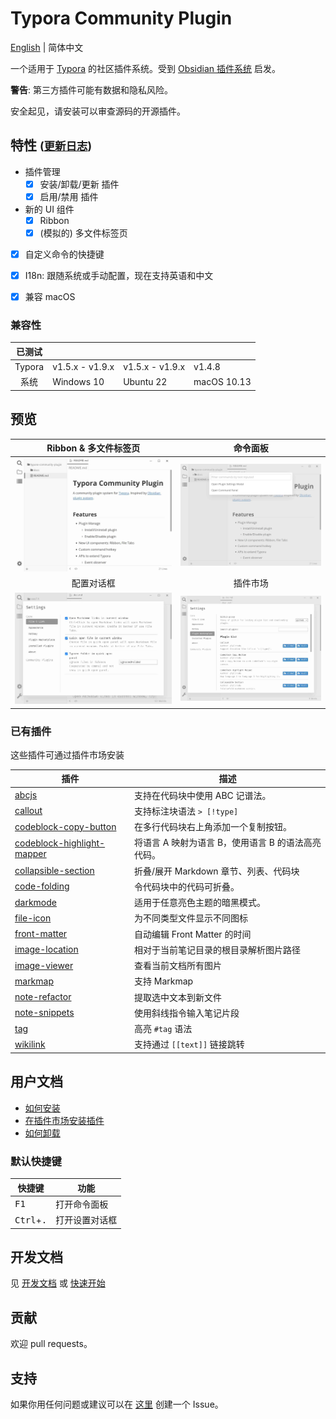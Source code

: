 # Typora Community Plugin

[English](https://github.com/typora-community-plugin/typora-community-plugin#README.md) | 简体中文

一个适用于 [Typora](https://typora.io/) 的社区插件系统。受到 [Obsidian 插件系统](https://docs.obsidian.md/Home) 启发。

**警告**: 第三方插件可能有数据和隐私风险。

安全起见，请安装可以审查源码的开源插件。



## 特性 <small>([更新日志](./docs/zh-cn/user-guide/CHANGELOG.md))</small>

- 插件管理
  - [x] 安装/卸载/更新 插件
  - [x] 启用/禁用 插件
- 新的 UI 组件
  - [x] Ribbon
  - [x] (模拟的) 多文件标签页
- [x] 自定义命令的快捷键
- [x] I18n: 跟随系统或手动配置，现在支持英语和中文
- [x] 兼容 macOS



### 兼容性

| 已测试  |                 |                 |             |
| :----: | --------------- | --------------- | ----------- |
| Typora | v1.5.x - v1.9.x | v1.5.x - v1.9.x | v1.4.8      |
| 系统    | Windows 10      | Ubuntu 22       | macOS 10.13 |



## 预览

| Ribbon & 多文件标签页                   | 命令面板                                   |
| :-----------------------------------: | :---------------------------------------: |
| ![](./docs/assets/base.jpg)           | ![](./docs/assets/command-modal.jpg)      |
| 配置对话框                              | 插件市场                                   |
| ![](./docs/assets/settings-modal.jpg) | ![](./docs/assets/plugin-marketplace.jpg) |



### 已有插件

这些插件可通过插件市场安装

| 插件                              | 描述                                        |
| -------------------------------- | ------------------------------------------ |
| [abcjs][p12]                     | 支持在代码块中使用 ABC 记谱法。                 |
| [callout][p1]                    | 支持标注块语法 `> [!type]`                    |
| [codeblock-copy-button][p2]      | 在多行代码块右上角添加一个复制按钮。              |
| [codeblock-highlight-mapper][p3] | 将语言 A 映射为语言 B，使用语言 B 的语法高亮代码。 |
| [collapsible-section][p4]        | 折叠/展开 Markdown 章节、列表、代码块           |
| [code-folding][p14]              | 令代码块中的代码可折叠。                        |
| [darkmode][p13]                  | 适用于任意亮色主题的暗黑模式。                   |
| [file-icon][p5]                  | 为不同类型文件显示不同图标                      |
| [front-matter][p6]               | 自动编辑 Front Matter 的时间                  |
| [image-location][p15]            | 相对于当前笔记目录的根目录解析图片路径             |
| [image-viewer][p16]              | 查看当前文档所有图片                           |
| [markmap][p11]                   | 支持 Markmap                                |
| [note-refactor][p7]              | 提取选中文本到新文件                           |
| [note-snippets][p8]              | 使用斜线指令输入笔记片段                        |
| [tag][p9]                        | 高亮 `#tag` 语法                             |
| [wikilink][p10]                  | 支持通过 `[[text]]` 链接跳转                  |


## 用户文档

- [如何安装](./docs/zh-cn/user-guide/1a-installation.md)
- [在插件市场安装插件](./docs/zh-cn/user-guide/2-plugin-installation.md)
- [如何卸载](./docs/zh-cn/user-guide/1b-uninstall.md)



### 默认快捷键

| 快捷键                       | 功能         |
| --------------------------- | ----------- |
| <kbd>F1</kbd>               | 打开命令面板  |
| <kbd>Ctrl</kbd>+<kbd>.</kbd>| 打开设置对话框 |



## 开发文档

见 [开发文档](./docs/zh-cn/dev-guide/0-dev-docs.md) 或 [快速开始](./docs/zh-cn/dev-guide/1-getting-started.md)



## 贡献

欢迎 pull requests。



## 支持

如果你用任何问题或建议可以在 [这里](https://github.com/typora-community-plugin/typora-community-plugin/issues) 创建一个 Issue。



[p1]: https://github.com/typora-community-plugin/typora-plugin-callout
[p2]: https://github.com/typora-community-plugin/typora-plugin-codeblock-copy-button
[p3]: https://github.com/typora-community-plugin/typora-plugin-codeblock-highlight-mapper
[p4]: https://github.com/typora-community-plugin/typora-plugin-collapsible-section
[p5]: https://github.com/typora-community-plugin/typora-plugin-file-icon
[p6]: https://github.com/typora-community-plugin/typora-plugin-front-matter
[p7]: https://github.com/typora-community-plugin/typora-plugin-note-refactor
[p8]: https://github.com/typora-community-plugin/typora-plugin-note-snippets
[p9]: https://github.com/typora-community-plugin/typora-plugin-tag
[p10]: https://github.com/typora-community-plugin/typora-plugin-wikilink
[p11]: https://github.com/typora-community-plugin/typora-plugin-markmap
[p12]: https://github.com/typora-community-plugin/typora-plugin-abcjs
[p13]: https://github.com/typora-community-plugin/typora-plugin-darkmode
[p14]: https://github.com/typora-community-plugin/typora-plugin-code-folding
[p15]: https://github.com/typora-community-plugin/typora-plugin-image-location
[p16]: https://github.com/typora-community-plugin/typora-plugin-image-viewer
